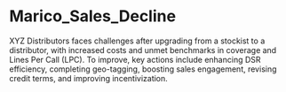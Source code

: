 # Marico_Sales_Decline
XYZ Distributors faces challenges after upgrading from a stockist to a distributor, with increased costs and unmet benchmarks in coverage and Lines Per Call (LPC). To improve, key actions include enhancing DSR efficiency, completing geo-tagging, boosting sales engagement, revising credit terms, and improving incentivization.
